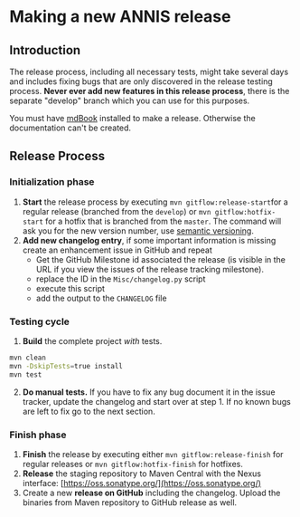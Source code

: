 # Making a new ANNIS release

## Introduction

The release process, including all necessary tests, might take several days and includes fixing bugs that are only discovered in the release testing process. 
**Never ever add new features in this release process**, there is the separate "develop" branch which you can use for this purposes.

You must have [mdBook](https://github.com/rust-lang-nursery/mdBook) installed to make a release.
Otherwise the documentation can't be created.

## Release Process 

### Initialization phase 

1. **Start** the release process by executing `mvn gitflow:release-start`for a regular release (branched from the `develop`) or `mvn gitflow:hotfix-start` for a hotfix that is branched from the `master`. The command will ask you for the new version number, use [semantic versioning](https://semver.org/).
2. **Add new changelog entry**, if some important information is missing create an enhancement issue in GitHub and repeat
	- Get the GitHub Milestone id associated the release (is visible in the URL if you view the issues of the release tracking milestone).
	- replace the ID in the `Misc/changelog.py` script
	- execute this script
	- add the output to the `CHANGELOG` file

### Testing cycle

1. **Build** the complete project *with* tests.
~~~bash
mvn clean
mvn -DskipTests=true install
mvn test
~~~
2. **Do manual tests.** If you have to fix any bug document it in the issue tracker, update the changelog and start over at step 1.
If no known bugs are left to fix go to the next section. 

### Finish phase

1. **Finish** the release by executing either `mvn gitflow:release-finish` for regular releases or `mvn gitflow:hotfix-finish` for hotfixes.
2. **Release** the staging repository to Maven Central with the Nexus interface: [https://oss.sonatype.org/](https://oss.sonatype.org/)
3. Create a new **release on GitHub** including the changelog. Upload the binaries from Maven repository to GitHub release as well.





